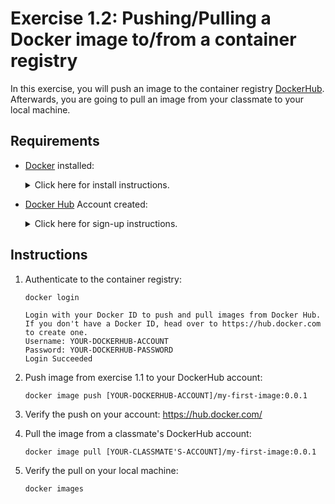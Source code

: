 # Exercise 1.2: Pushing/Pulling a Docker image to/from a container registry

In this exercise, you will push an image to the container registry [DockerHub](https://hub.docker.com/). Afterwards, you are going to pull an image from your classmate to your local machine. 

## Requirements

* [Docker](https://www.docker.com/) installed: 
    <details><summary>Click here for install instructions.</summary>
    <p>

    * Docker for Windows: https://docs.docker.com/docker-for-windows/install/

    * Docker for Mac: https://docs.docker.com/docker-for-mac/install

    </p>
    </details>

* [Docker Hub](https://hub.docker.com/) Account created:
    <details><summary>Click here for sign-up instructions.</summary>
    <p>

    * To sign up: https://hub.docker.com/signup

    </p>
    </details>

## Instructions

1. Authenticate to the container registry:

    ```console
    docker login
    ```

    ```console
    Login with your Docker ID to push and pull images from Docker Hub. If you don't have a Docker ID, head over to https://hub.docker.com to create one.
    Username: YOUR-DOCKERHUB-ACCOUNT
    Password: YOUR-DOCKERHUB-PASSWORD
    Login Succeeded
    ```

1. Push image from exercise 1.1 to your DockerHub account:

    ```console
    docker image push [YOUR-DOCKERHUB-ACCOUNT]/my-first-image:0.0.1
    ```

1. Verify the push on your account: https://hub.docker.com/

1. Pull the image from a classmate's DockerHub account:

    ```console
    docker image pull [YOUR-CLASSMATE'S-ACCOUNT]/my-first-image:0.0.1
    ```

1. Verify the pull on your local machine:

    ```console
    docker images
    ```
